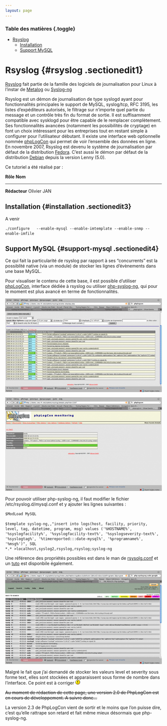 ```yaml
---
layout: page
---
```


### Table des matières {.toggle}

-   [Rsyslog](rsyslog.html#rsyslog)
    -   [Installation](rsyslog.html#installation)
    -   [Support MySQL](rsyslog.html#support-mysql)

Rsyslog {#rsyslog .sectionedit1}
=======

[Rsyslog](http://www.rsyslog.com/ "http://www.rsyslog.com/") fait partie
de la famille des logiciels de journalisation pour Linux à l’instar de
[Metalog](http://metalog.sourceforge.net/ "http://metalog.sourceforge.net/")
ou
[Syslog-ng](http://www.balabit.com/network-security/syslog-ng/ "http://www.balabit.com/network-security/syslog-ng/")

Rsyslog est un démon de journalisation de type syslogd ayant pour
fonctionnalités principales le support de MySQL, syslog/tcp, RFC 3195,
les listes d’expéditeurs autorisés, le filtrage sur n’importe quel
partie du message et un contrôle très fin du format de sortie. Il est
suffisamment compatible avec sysklogd pour être capable de le remplacer
complètement. Ses fonctionnalités avancées (notamment les possibilités
de cryptage) en font un choix intéressant pour les entreprises tout en
restant simple à configurer pour l’utilisateur débutant. Il existe une
interface web optionnelle nommée
[phpLogCon](http://www.phplogcon.org/ "http://www.phplogcon.org/") qui
permet de voir l’ensemble des données en ligne. En novembre 2007,
Rsyslog est devenu le système de journalisation par défaut de la
distribution
[Fedora](http://fedoraproject.org/ "http://fedoraproject.org/"). C’est
aussi le démon par défaut de la distribution
[Debian](http://debian.org "http://debian.org") depuis la version Lenny
(5.0).

Ce tutoriel a été réalisé par :

  **Rôle**        **Nom**
  --------------- -------------
  **Rédacteur**   Olivier JAN

Installation {#installation .sectionedit3}
------------

A venir

~~~~ {.code}
./configure   --enable-mysql --enable-imtemplate --enable-snmp --enable-imfile
~~~~

Support MySQL {#support-mysql .sectionedit4}
-------------

Ce qui fait la particularité de rsyslog par rapport à ses “concurrents”
est la possiblité native (via un module) de stocker les lignes
d’évènements dans une base MySQL.

Pour visualiser le contenu de cette base, il est possible d’utiliser
[phpLogCon](http://www.phplogcon.org/ "http://www.phplogcon.org/"),
interface dédiée à rsyslog ou utiliser
[php-syslog-ng](http://code.google.com/p/php-syslog-ng/ "http://code.google.com/p/php-syslog-ng/"),
qui pour le moment est plus avancé en terme de fonctionnalités.

[![](../../../../assets/media/phplogcon.png@w=600)](../../../../_detail/phplogcon.png@id=nagios%253Aintegration%253Arsyslog.html "phplogcon.png")

[![](../../../../assets/media/phplogcon-event_detail.png.png@w=600)](../../../../_detail/phplogcon-event_detail.png.png@id=nagios%253Aintegration%253Arsyslog.html "phplogcon-event_detail.png.png")

Pour pouvoir utiliser php-syslog-ng, il faut modifier le fichier
/etc/rsyslog.d/mysql.conf et y ajouter les lignes suivantes :

~~~~ {.code}
$ModLoad MySQL

$template syslog-ng,,"insert into logs(host, facility, priority, level, tag, datetime, program, msg) values ('%HOSTNAME%', '%syslogfacility%', '%syslogfacility-text%', '%syslogseverity-text%', '%syslogtag%', '%timereported:::date-mysql%', '%programname%', '%msg%')", SQL
*.* >localhost,syslog2,rsyslog,rsyslog;syslog-ng
~~~~

Une référence des propriétés possibles est dans le man de
[rsysolg.conf](http://www.linuxcertif.com/man/5/rsyslog.conf/ "http://www.linuxcertif.com/man/5/rsyslog.conf/")
et un
[tuto](http://aplawrence.com/Unixart/rsyslog_php_syslog_ng.html "http://aplawrence.com/Unixart/rsyslog_php_syslog_ng.html")
est disponbile également.

[![](../../../../assets/media/php-syslog-ng.png@w=600)](../../../../_detail/php-syslog-ng.png@id=nagios%253Aintegration%253Arsyslog.html "php-syslog-ng.png")

Malgré le fait que j’ai demandé de stocker les valeurs level et severity
sous forme text, elles sont stockées et apparaissent sous forme de
nombre dans l’interface. Ce point est à corriger
![:!:](../../../../lib/images/smileys/icon_exclaim.gif)

~~Au moment de rédaction de cette page, une version 2.0 de PhpLogCon est
en cours de développement. A suivre donc…~~

La version 2.3 de PhpLogCon vient de sortir et le moins que l’on puisse
dire, c’est qu’elle rattrape son retard et fait même mieux désormais que
php-syslog-ng.
